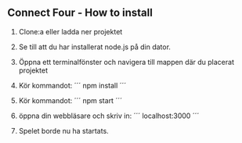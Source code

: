 ## Connect Four - How to install
1. Clone:a eller ladda ner projektet
2. Se till att du har installerat node.js på din dator.
3. Öppna ett terminalfönster och navigera till mappen där du placerat projektet
4. Kör kommandot:
´´´
npm install
´´´

5. Kör kommandot:
´´´
npm start
´´´
6. öppna din webbläsare och skriv in:
´´´
localhost:3000
´´´
7. Spelet borde nu ha startats.
